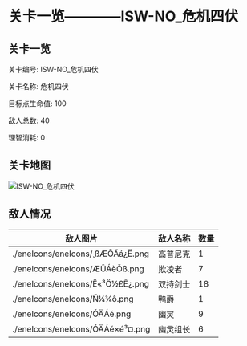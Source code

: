 # 关卡一览————ISW-NO_危机四伏


## 关卡一览

关卡编号: ISW-NO_危机四伏

关卡名称: 危机四伏

目标点生命值: 100

敌人总数: 40

理智消耗: 0


## 关卡地图
![ISW-NO_危机四伏](./oprMap/ISW-NO_危机四伏.png)

## 敌人情况

| 敌人图片 | 敌人名称 | 数量  |
|---------|-----|-----|
| ./eneIcons/eneIcons/¸ßÆÕÄá¿Ë.png| 高普尼克  |   1  |
| ./eneIcons/eneIcons/ÆÛÁèÕß.png| 欺凌者  |   7  |
| ./eneIcons/eneIcons/Ë«³Ö½£Ê¿.png| 双持剑士  |   18  |
| ./eneIcons/eneIcons/Ñ¼¾ô.png| 鸭爵  |   1  |
| ./eneIcons/eneIcons/ÓÄÁé.png| 幽灵  |   9  |
| ./eneIcons/eneIcons/ÓÄÁé×é³¤.png| 幽灵组长  |   6  |
